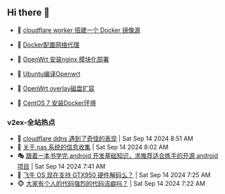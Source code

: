 ## Hi there 👋

<!--
**dkyg666/dkyg666** is a ✨ _special_ ✨ repository because its `README.md` (this file) appears on your GitHub profile.

Here are some ideas to get you started:

- 🔭 I’m currently working on ...
- 🌱 I’m currently learning ...
- 👯 I’m looking to collaborate on ...
- 🤔 I’m looking for help with ...
- 💬 Ask me about ...
- 📫 How to reach me: ...
- 😄 Pronouns: ...
- ⚡ Fun fact: ...
-->

<!-- BLOG-POST-LIST:START -->
- 🦩 [cloudflare worker 搭建一个 Docker 镜像源](http://blog.1996099.xyz/archives/cloudflare-worker-da-jian-yi-ge-docker-jing-xiang-zhan) 

- 🚦 [Docker配置网络代理](http://blog.1996099.xyz/archives/dockerpei-zhi-wang-luo-dai-li) 

- 🫶 [OpenWrt 安装nginx 模块化部署](http://blog.1996099.xyz/archives/openwrt-an-zhuang-nginx-mo-kuai-hua-bu-shu) 

- 🦄 [Ubuntu编译Openwrt](http://blog.1996099.xyz/archives/ubuntuzi-bian-yi-openwrt) 

- 🐻 [OpenWrt overlay磁盘扩容](http://blog.1996099.xyz/archives/openwrt-overlay) 

- 🤖 [CentOS 7 安装Docker环境](http://blog.1996099.xyz/archives/centos-docker) 
<!-- BLOG-POST-LIST:END -->

### v2ex-全站热点
<!-- v2ex:START -->
- 🥸 [cloudflare ddns 遇到了奇怪的表现](https://www.v2ex.com/t/1073035#reply0) | Sat Sep 14 2024 8:51 AM
- 🤗 [关于 nas 系统的信息收集](https://www.v2ex.com/t/1073012#reply12) | Sat Sep 14 2024 8:02 AM
- 🎭 [跟着一本书学完 android 开发基础知识，求推荐适合练手的开源 android 项目](https://www.v2ex.com/t/1073001#reply13) | Sat Sep 14 2024 7:41 AM
- 🥷 [飞牛 OS 现在支持 GTX950 硬件解码么？](https://www.v2ex.com/t/1072994#reply2) | Sat Sep 14 2024 7:25 AM
- 🐵 [大家有个人的代码强烈的代码洁癖吗？](https://www.v2ex.com/t/1072992#reply13) | Sat Sep 14 2024 7:22 AM<!-- v2ex:END -->

